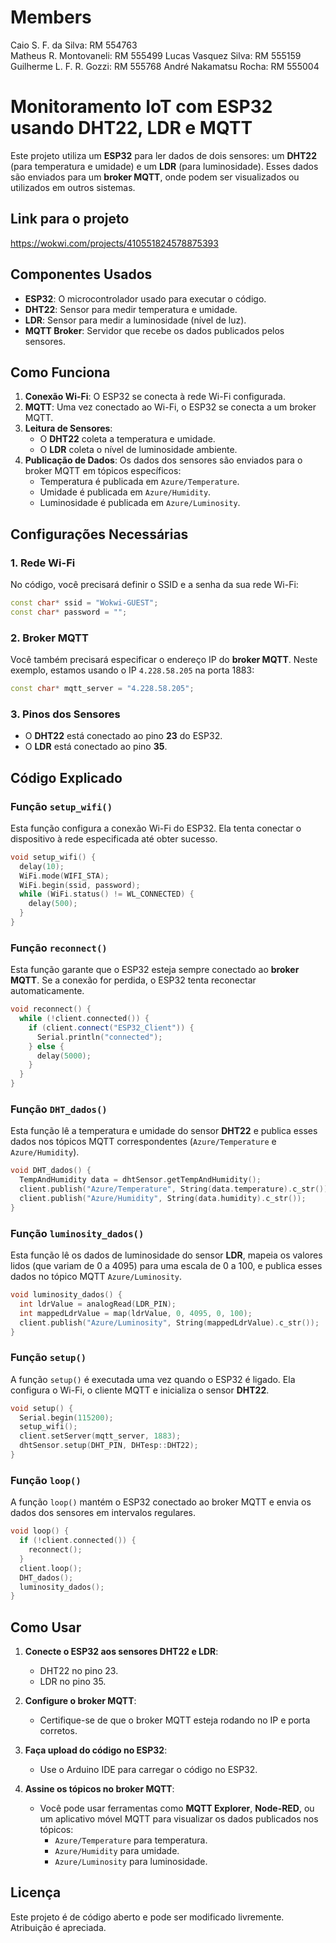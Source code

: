 # Members
Caio S. F. da Silva: RM 554763   
Matheus R. Montovaneli: RM 555499
Lucas Vasquez Silva: RM 555159
Guilherme L. F. R. Gozzi: RM 555768
André Nakamatsu Rocha: RM 555004 


# Monitoramento IoT com ESP32 usando DHT22, LDR e MQTT

Este projeto utiliza um **ESP32** para ler dados de dois sensores: um **DHT22** (para temperatura e umidade) e um **LDR** (para luminosidade). Esses dados são enviados para um **broker MQTT**, onde podem ser visualizados ou utilizados em outros sistemas.

## Link para o projeto
https://wokwi.com/projects/410551824578875393
## Componentes Usados

- **ESP32**: O microcontrolador usado para executar o código.
- **DHT22**: Sensor para medir temperatura e umidade.
- **LDR**: Sensor para medir a luminosidade (nível de luz).
- **MQTT Broker**: Servidor que recebe os dados publicados pelos sensores.

## Como Funciona

1. **Conexão Wi-Fi**: O ESP32 se conecta à rede Wi-Fi configurada.
2. **MQTT**: Uma vez conectado ao Wi-Fi, o ESP32 se conecta a um broker MQTT.
3. **Leitura de Sensores**:
   - O **DHT22** coleta a temperatura e umidade.
   - O **LDR** coleta o nível de luminosidade ambiente.
4. **Publicação de Dados**: Os dados dos sensores são enviados para o broker MQTT em tópicos específicos:
   - Temperatura é publicada em `Azure/Temperature`.
   - Umidade é publicada em `Azure/Humidity`.
   - Luminosidade é publicada em `Azure/Luminosity`.

## Configurações Necessárias

### 1. Rede Wi-Fi
No código, você precisará definir o SSID e a senha da sua rede Wi-Fi:

```cpp
const char* ssid = "Wokwi-GUEST";  
const char* password = "";  
```

### 2. Broker MQTT
Você também precisará especificar o endereço IP do **broker MQTT**. Neste exemplo, estamos usando o IP `4.228.58.205` na porta 1883:

```cpp
const char* mqtt_server = "4.228.58.205";  
```

### 3. Pinos dos Sensores
- O **DHT22** está conectado ao pino **23** do ESP32.
- O **LDR** está conectado ao pino **35**.

## Código Explicado

### Função `setup_wifi()`

Esta função configura a conexão Wi-Fi do ESP32. Ela tenta conectar o dispositivo à rede especificada até obter sucesso.

```cpp
void setup_wifi() {
  delay(10);
  WiFi.mode(WIFI_STA);
  WiFi.begin(ssid, password);
  while (WiFi.status() != WL_CONNECTED) {
    delay(500);
  }
}
```

### Função `reconnect()`

Esta função garante que o ESP32 esteja sempre conectado ao **broker MQTT**. Se a conexão for perdida, o ESP32 tenta reconectar automaticamente.

```cpp
void reconnect() {
  while (!client.connected()) {
    if (client.connect("ESP32_Client")) {
      Serial.println("connected");
    } else {
      delay(5000);
    }
  }
}
```

### Função `DHT_dados()`

Esta função lê a temperatura e umidade do sensor **DHT22** e publica esses dados nos tópicos MQTT correspondentes (`Azure/Temperature` e `Azure/Humidity`).

```cpp
void DHT_dados() {
  TempAndHumidity data = dhtSensor.getTempAndHumidity();
  client.publish("Azure/Temperature", String(data.temperature).c_str());
  client.publish("Azure/Humidity", String(data.humidity).c_str());
}
```

### Função `luminosity_dados()`

Esta função lê os dados de luminosidade do sensor **LDR**, mapeia os valores lidos (que variam de 0 a 4095) para uma escala de 0 a 100, e publica esses dados no tópico MQTT `Azure/Luminosity`.

```cpp
void luminosity_dados() {
  int ldrValue = analogRead(LDR_PIN);  
  int mappedLdrValue = map(ldrValue, 0, 4095, 0, 100);
  client.publish("Azure/Luminosity", String(mappedLdrValue).c_str());
}
```

### Função `setup()`

A função `setup()` é executada uma vez quando o ESP32 é ligado. Ela configura o Wi-Fi, o cliente MQTT e inicializa o sensor **DHT22**.

```cpp
void setup() {
  Serial.begin(115200);
  setup_wifi();
  client.setServer(mqtt_server, 1883);
  dhtSensor.setup(DHT_PIN, DHTesp::DHT22);
}
```

### Função `loop()`

A função `loop()` mantém o ESP32 conectado ao broker MQTT e envia os dados dos sensores em intervalos regulares.

```cpp
void loop() {
  if (!client.connected()) {
    reconnect();
  }
  client.loop();
  DHT_dados();
  luminosity_dados();
}
```

## Como Usar

1. **Conecte o ESP32 aos sensores DHT22 e LDR**:
   - DHT22 no pino 23.
   - LDR no pino 35.
   
2. **Configure o broker MQTT**:
   - Certifique-se de que o broker MQTT esteja rodando no IP e porta corretos.

3. **Faça upload do código no ESP32**:
   - Use o Arduino IDE para carregar o código no ESP32.

4. **Assine os tópicos no broker MQTT**:
   - Você pode usar ferramentas como **MQTT Explorer**, **Node-RED**, ou um aplicativo móvel MQTT para visualizar os dados publicados nos tópicos:
     - `Azure/Temperature` para temperatura.
     - `Azure/Humidity` para umidade.
     - `Azure/Luminosity` para luminosidade.

## Licença

Este projeto é de código aberto e pode ser modificado livremente. Atribuição é apreciada.
